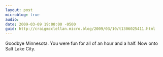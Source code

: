 ```yaml
---
layout: post
microblog: true
audio: 
date: 2009-03-09 19:00:00 -0500
guid: http://craigmcclellan.micro.blog/2009/03/10/t1306025411.html
---
```

Goodbye Minnesota. You were fun for all of an hour and a half. Now onto Salt Lake City.
